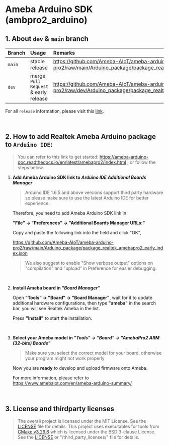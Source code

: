 # Ameba Arduino SDK (ambpro2_arduino)


## 1. About `dev` & `main` branch

|Branch|Usage|Remarks|
|:-----|:-----|:-----|
|`main` | stable release| https://github.com/Ameba-AIoT/ameba-arduino-pro2/raw/main/Arduino_package/package_realtek_amebapro2_index.json|
|`dev`| merge `Pull Request` & early release| https://github.com/Ameba-AIoT/ameba-arduino-pro2/raw/dev/Arduino_package/package_realtek_amebapro2_early_index.json|


For all `release` information, please visit this [link](https://github.com/Ameba-AIoT/ameba-arduino-pro2/releases).

</br>

## 2. How to add Realtek Ameba Arduino package to `Arduino IDE`:

> You can refer to this link to get started: https://ameba-arduino-doc.readthedocs.io/en/latest/amebapro2/index.html
> , or follow the steps below.

1. **Add Ameba Arduino SDK link to *Arduino IDE Additional Boards Manager***

    > Arduino IDE 1.6.5 and above versions support third party hardware so please make sure to use the latest Arduino IDE for better experience.

    Therefore, you need to add Ameba Arduino SDK link in 
    
    **"File" -> "Preferences" -> "Additional Boards Manager URLs:"**

    Copy and paste the following link into the field and click "OK",

    https://github.com/Ameba-AIoT/ameba-arduino-pro2/raw/main/Arduino_package/package_realtek_amebapro2_early_index.json

    > We also suggest to enable "Show verbose output" options on "compilation" and "upload" in Preference for easier debugging.
    
    </br>

2. **Install Ameba board in *"Board Manager"***

    Open **"Tools" -> "Board" -> "Board Manager"**, wait for it to update additional hardware configurations, then type **"ameba"** in the search bar, you will see Realtek Ameba in the list.

    Press **"Install"** to start the installation.
    
    </br>

3. **Select your Ameba model in *"Tools" -> "Board" -> "AmebaPro2 ARM (32-bits) Boards"***

    > Make sure you select the correct model for your board, otherwise your program might not work properly 

    Now you are **ready** to develop and upload firmware onto Ameba.

    For more information, please refer to https://www.amebaiot.com/en/ameba-arduino-summary/
    
    </br>

## 3. License and thirdparty licenses

> The overall project is licensed under the MIT License. See the [LICENSE](https://github.com/Ameba-AIoT/ameba-arduino-pro2?tab=MIT-1-ov-file) file for details.
> This project uses executables for tools from [CMake v3.29.6](https://github.com/Kitware/CMake/releases/tag/v3.29.6) which is licensed under the BSD 3-clause License. See the [LICENSE](https://github.com/Kitware/CMake?tab=License-1-ov-file) or "/third_party_licenses/" file for details.

</br>
